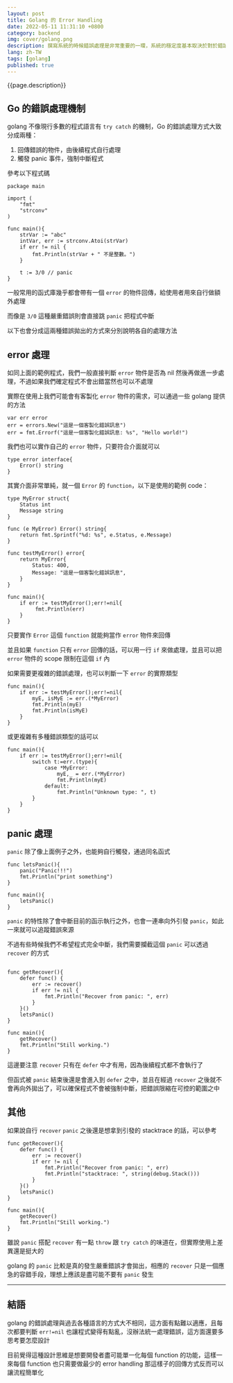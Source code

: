 ```yaml
---
layout: post
title: Golang 的 Error Handling
date: 2022-05-11 11:31:10 +0800
category: backend
img: cover/golang.png
description: 撰寫系統的時候錯誤處理是非常重要的一環，系統的穩定度基本取決於對於錯誤處理是否全面，好的錯誤處理也可以產生適當的錯誤訊息，讓 Debug 更加容易，golang 在錯誤處理這方面跟其他語言的設計有些不同，特別來介紹一下
lang: zh-TW
tags: [golang]
published: true
---
```


{{page.description}}

## Go 的錯誤處理機制

golang 不像現行多數的程式語言有 `try catch` 的機制，Go 的錯誤處理方式大致分成兩種：
1. 回傳錯誤的物件，由後續程式自行處理
2. 觸發 panic 事件，強制中斷程式

參考以下程式碼

```golang
package main

import (
    "fmt"
    "strconv"
)

func main(){
    strVar := "abc"
	intVar, err := strconv.Atoi(strVar)
    if err != nil {
        fmt.Println(strVar + " 不是整數。")
    }

    t := 3/0 // panic
}
```

一般常用的函式庫幾乎都會帶有一個 `error` 的物件回傳，給使用者用來自行做額外處理

而像是 `3/0` 這種嚴重錯誤則會直接跳 `panic` 把程式中斷

以下也會分成這兩種錯誤拋出的方式來分別說明各自的處理方法

## error 處理

如同上面的範例程式，我們一般直接判斷 `error` 物件是否為 nil 然後再做進一步處理，不過如果我們確定程式不會出錯當然也可以不處理

實際在使用上我們可能會有客製化 `error` 物件的需求，可以通過一些 golang 提供的方法

```golang
var err error
err = errors.New("這是一個客製化錯誤訊息")
err = fmt.Errorf("這是一個客製化錯誤訊息: %s", "Hello world!")
```

我們也可以實作自己的 `error` 物件，只要符合介面就可以

```golang
type error interface{
    Error() string
}
```

其實介面非常單純，就一個 `Error` 的 `function`，以下是使用的範例 code：

```golang
type MyError struct{
    Status int
    Message string
}

func (e MyError) Error() string{
    return fmt.Sprintf("%d: %s", e.Status, e.Message)
}

func testMyError() error{
    return MyError{
        Status: 400,
        Message: "這是一個客製化錯誤訊息",
    }
}

func main(){
    if err := testMyError();err!=nil{
         fmt.Println(err)
    }
}
```

只要實作 `Error` 這個 `function` 就能夠當作 `error` 物件來回傳

並且如果 `function` 只有 `error` 回傳的話，可以用一行 `if` 來做處理，並且可以把 `error` 物件的 scope 限制在這個 `if` 內

如果需要更複雜的錯誤處理，也可以判斷一下 `error` 的實際類型

```golang
func main(){
    if err := testMyError();err!=nil{
        myE, isMyE := err.(*MyError)
        fmt.Println(myE)
        fmt.Println(isMyE)
    }
}
```

或更複雜有多種錯誤類型的話可以

```golang
func main(){
    if err := testMyError();err!=nil{
        switch t:=err.(type){
            case *MyError:
                myE,_ = err.(*MyError)
                fmt.Println(myE)
            default:
                fmt.Println("Unknown type: ", t)
        }
    }
}
```

## panic 處理

`panic` 除了像上面例子之外，也能夠自行觸發，通過同名函式

```golang
func letsPanic(){
    panic("Panic!!!")
    fmt.Println("print something")
}

func main(){
    letsPanic()
}
```

`panic` 的特性除了會中斷目前的函示執行之外，也會一連串向外引發 `panic`，如此一來就可以追蹤錯誤來源

不過有些時候我們不希望程式完全中斷，我們需要攔截這個 `panic` 可以透過 `recover` 的方式

```golang

func getRecover(){
    defer func() {
        err := recover()
        if err != nil {
            fmt.Println("Recover from panic: ", err)
        }
    }()
    letsPanic()
}

func main(){
    getRecover()
    fmt.Println("Still working.")
}
```

這邊要注意 `recover` 只有在 `defer` 中才有用，因為後續程式都不會執行了

但函式被 `panic` 結束後還是會進入到 `defer` 之中，並且在經過 `recover` 之後就不會再向外拋出了，可以確保程式不會被強制中斷，把錯誤限縮在可控的範圍之中

## 其他

如果說自行 `recover` `panic` 之後還是想拿到引發的 stacktrace 的話，可以參考

```golang
func getRecover(){
    defer func() {
        err := recover()
        if err != nil {
            fmt.Println("Recover from panic: ", err)
            fmt.Println("stacktrace: ", string(debug.Stack()))
        }
    }()
    letsPanic()
}

func main(){
    getRecover()
    fmt.Println("Still working.")
}
```

雖說 `panic` 搭配 `recover` 有一點 `throw` 跟 `try catch` 的味道在，但實際使用上差異還是挺大的

golang 的 `panic` 比較是真的發生嚴重錯誤才會拋出，相應的 `recover` 只是一個應急的容錯手段，理想上應該是盡可能不要有 `panic` 發生

---

## 結語

golang 的錯誤處理與過去各種語言的方式大不相同，這方面有點難以適應，且每次都要判斷 `err!=nil` 也讓程式變得有點亂，沒辦法統一處理錯誤，這方面還要多思考要怎麼設計

目前覺得這種設計思維是想要開發者盡可能單一化每個 function 的功能，這樣一來每個 function 也只需要做最少的 error handling 那這樣子的回傳方式反而可以讓流程簡單化